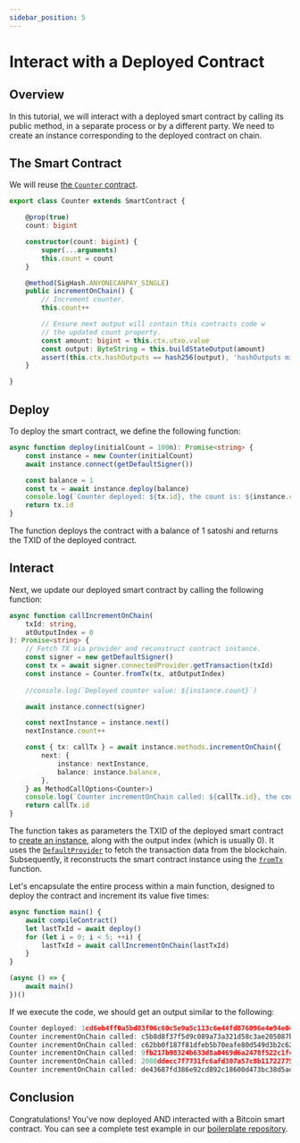```yaml
---
sidebar_position: 5
---
```


# Interact with a Deployed Contract

## Overview
In this tutorial, we will interact with a deployed smart contract by calling its public method, in a separate process or by a different party.
We need to create an instance corresponding to the deployed contract on chain.

## The Smart Contract

We will reuse [the `Counter` contract](../how-to-write-a-contract/stateful-contract.md#create-a-stateful-contract).

```ts
export class Counter extends SmartContract {

    @prop(true)
    count: bigint

    constructor(count: bigint) {
        super(...arguments)
        this.count = count
    }

    @method(SigHash.ANYONECANPAY_SINGLE)
    public incrementOnChain() {
        // Increment counter.
        this.count++

        // Ensure next output will contain this contracts code w
        // the updated count property.
        const amount: bigint = this.ctx.utxo.value
        const output: ByteString = this.buildStateOutput(amount)
        assert(this.ctx.hashOutputs == hash256(output), 'hashOutputs mismatch')
    }

}
```

## Deploy

To deploy the smart contract, we define the following function:

```ts
async function deploy(initialCount = 100n): Promise<string> {
    const instance = new Counter(initialCount)
    await instance.connect(getDefaultSigner())

    const balance = 1
    const tx = await instance.deploy(balance)
    console.log(`Counter deployed: ${tx.id}, the count is: ${instance.count}`)
    return tx.id
}
```

The function deploys the contract with a balance of 1 satoshi and returns the TXID of the deployed contract.

## Interact
Next, we update our deployed smart contract by calling the following function:

```ts
async function callIncrementOnChain(
    txId: string,
    atOutputIndex = 0
): Promise<string> {
    // Fetch TX via provider and reconstruct contract instance.
    const signer = new getDefaultSigner()
    const tx = await signer.connectedProvider.getTransaction(txId)
    const instance = Counter.fromTx(tx, atOutputIndex)
    
    //console.log(`Deployed counter value: ${instance.count}`)

    await instance.connect(signer)

    const nextInstance = instance.next()
    nextInstance.count++

    const { tx: callTx } = await instance.methods.incrementOnChain({
        next: {
            instance: nextInstance,
            balance: instance.balance,
        },
    } as MethodCallOptions<Counter>)
    console.log(`Counter incrementOnChain called: ${callTx.id}, the count now is: ${nextInstance.count}`)
    return callTx.id
}
```

The function takes as parameters the TXID of the deployed smart contract to [create an instance](../how-to-deploy-and-call-a-contract/how-to-deploy-and-call-a-contract.md#create-a-smart-contract-instance-from-a-transaction), along with the output index (which is usually 0). It uses the [`DefaultProvider`](../reference/classes/DefaultProvider) to fetch the transaction data from the blockchain. Subsequently, it reconstructs the smart contract instance using the [`fromTx`](../how-to-write-a-contract/built-ins.md#fromtx) function.

Let's encapsulate the entire process within a main function, designed to deploy the contract and increment its value five times:

```ts
async function main() {
    await compileContract()
    let lastTxId = await deploy()
    for (let i = 0; i < 5; ++i) {
        lastTxId = await callIncrementOnChain(lastTxId)
    }
}

(async () => {
    await main()
})()
```

If we execute the code, we should get an output similar to the following:

```ts
Counter deployed: 1cd6eb4ff0a5bd83f06c60c5e9a5c113c6e44fd876096e4e94e04a80fee8c8ca, the count is: 100
Counter incrementOnChain called: c5b8d8f37f5d9c089a73a321d58c3ae205087ba21c1e32ed09a1b2fbd4f65330, the count now is: 101
Counter incrementOnChain called: c62bb0f187f81dfeb5b70eafe80d549d3b2c6219e16d9575639b4fbdffd1d391, the count now is: 102
Counter incrementOnChain called: 9fb217b98324b633d8a0469d6a2478f522c1f40c0b6d806430efe5ae5457ca0e, the count now is: 103
Counter incrementOnChain called: 2080ddecc7f7731fc6afd307a57c8b117227755bd7b82eb0bc7cd8b78417ad9a, the count now is: 104
Counter incrementOnChain called: de43687fd386e92cd892c18600d473bc38d5adb0cc34bbda892b94c61b5d5eb8, the count now is: 105
```

## Conclusion

Congratulations! You've now deployed AND interacted with a Bitcoin smart contract.
You can see a complete test example in our [boilerplate repository](https://github.com/sCrypt-Inc/boilerplate/blob/master/tests/testnet/counterFromTx.ts).
